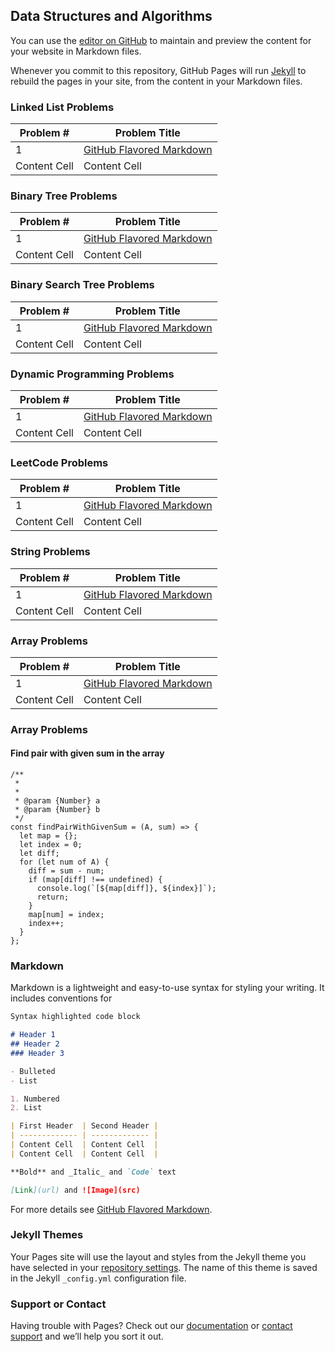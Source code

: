 ## Data Structures and Algorithms

You can use the [editor on GitHub](https://github.com/skmuddamsetty/ds-and-algos/edit/gh-pages/index.md) to maintain and preview the content for your website in Markdown files.

Whenever you commit to this repository, GitHub Pages will run [Jekyll](https://jekyllrb.com/) to rebuild the pages in your site, from the content in your Markdown files.

### Linked List Problems

| Problem #  | Problem Title |
| ------------- | ------------- |
| 1  | [GitHub Flavored Markdown](https://guides.github.com/features/mastering-markdown/)  |
| Content Cell  | Content Cell  |

### Binary Tree Problems

| Problem #  | Problem Title |
| ------------- | ------------- |
| 1  | [GitHub Flavored Markdown](https://guides.github.com/features/mastering-markdown/)  |
| Content Cell  | Content Cell  |

### Binary Search Tree Problems

| Problem #  | Problem Title |
| ------------- | ------------- |
| 1  | [GitHub Flavored Markdown](https://guides.github.com/features/mastering-markdown/)  |
| Content Cell  | Content Cell  |

### Dynamic Programming Problems

| Problem #  | Problem Title |
| ------------- | ------------- |
| 1  | [GitHub Flavored Markdown](https://guides.github.com/features/mastering-markdown/)  |
| Content Cell  | Content Cell  |

### LeetCode Problems

| Problem #  | Problem Title |
| ------------- | ------------- |
| 1  | [GitHub Flavored Markdown](https://guides.github.com/features/mastering-markdown/)  |
| Content Cell  | Content Cell  |

### String Problems

| Problem #  | Problem Title |
| ------------- | ------------- |
| 1  | [GitHub Flavored Markdown](https://guides.github.com/features/mastering-markdown/)  |
| Content Cell  | Content Cell  |

### Array Problems

| Problem #  | Problem Title |
| ------------- | ------------- |
| 1  | [GitHub Flavored Markdown](https://guides.github.com/features/mastering-markdown/)  |
| Content Cell  | Content Cell  |

### Array Problems

#### Find pair with given sum in the array

```
/**
 *
 *
 * @param {Number} a
 * @param {Number} b
 */
const findPairWithGivenSum = (A, sum) => {
  let map = {};
  let index = 0;
  let diff;
  for (let num of A) {
    diff = sum - num;
    if (map[diff] !== undefined) {
      console.log(`[${map[diff]}, ${index}]`);
      return;
    }
    map[num] = index;
    index++;
  }
};

```
### Markdown

Markdown is a lightweight and easy-to-use syntax for styling your writing. It includes conventions for

```markdown
Syntax highlighted code block

# Header 1
## Header 2
### Header 3

- Bulleted
- List

1. Numbered
2. List

| First Header  | Second Header |
| ------------- | ------------- |
| Content Cell  | Content Cell  |
| Content Cell  | Content Cell  |

**Bold** and _Italic_ and `Code` text

[Link](url) and ![Image](src)
```

For more details see [GitHub Flavored Markdown](https://guides.github.com/features/mastering-markdown/).

### Jekyll Themes

Your Pages site will use the layout and styles from the Jekyll theme you have selected in your [repository settings](https://github.com/skmuddamsetty/ds-and-algos/settings). The name of this theme is saved in the Jekyll `_config.yml` configuration file.

### Support or Contact

Having trouble with Pages? Check out our [documentation](https://docs.github.com/categories/github-pages-basics/) or [contact support](https://github.com/contact) and we’ll help you sort it out.

